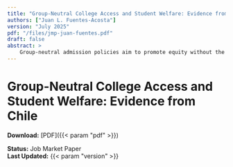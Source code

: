 ```yaml
---
title: "Group-Neutral College Access and Student Welfare: Evidence from Chile"
authors: ["Juan L. Fuentes-Acosta"]
version: "July 2025"
pdf: "/files/jmp-juan-fuentes.pdf"
draft: false
abstract: >
    Group-neutral admission policies aim to promote equity without the political costs of affirmative action, yet their success depends on how disadvantaged students respond to them. I study the welfare effects of Chile’s Relative Ranking (RR) rule, which raises college admission scores for the top students at every high school. Using administrative data on the universe of applicants, I estimate a structural model of college choice where the policy alters students’ beliefs about admission, thereby changing the set of schools they consider. I find the policy increased average student welfare by 1.5%, concentrating gains among students from public and voucher schools while reducing welfare for students from private schools. Accounting for students’ behavioral response is important, as it amplifies the policy’s effect by a factor of five relative to the mechanical effect alone. Counterfactuals show that expanding the policy further enhances equity with only a minimal trade-off in the average test scores of admitted students.
---
```

# Group-Neutral College Access and Student Welfare: Evidence from Chile

**Download:** [PDF]({{< param "pdf" >}})

**Status:** Job Market Paper  
**Last Updated:** {{< param "version" >}}

